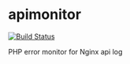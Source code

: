 # apimonitor  

[![Build Status](https://travis-ci.org/guoruibiao/apimonitor.svg?branch=master)](https://travis-ci.org/guoruibiao/apimonitor)

PHP error monitor for Nginx api log

